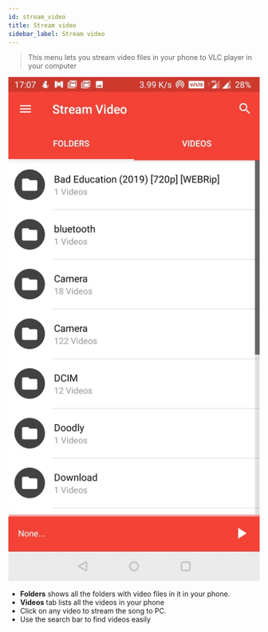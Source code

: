 ```yaml
---
id: stream_video
title: Stream video
sidebar_label: Stream video
---
```


> This menu lets you stream video files in your phone to VLC player in your computer

<div class="row">
  <div class="col">
    <img src="/static/img/tutorial/stream_video.jpeg" alt="Stream audio"></img>
  </div>
  <div class="col">
    <ul>
      <li><b>Folders</b> shows all the folders with video files in it in your phone.</li>
      <li><b>Videos</b> tab lists all the videos in your phone</li>
      <li>Click on any video to stream the song to PC.</li>
      <li>Use the search bar to find videos easily</li>
    </ul>
  </div>
</div>